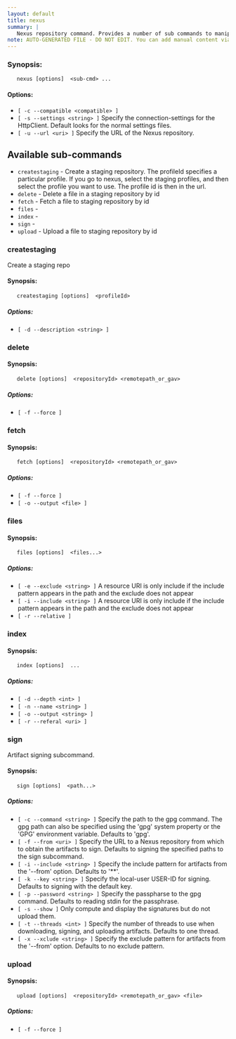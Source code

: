 ```yaml
---
layout: default
title: nexus
summary: |
   Nexus repository command. Provides a number of sub commands to manipulate a Nexus repository.
note: AUTO-GENERATED FILE - DO NOT EDIT. You can add manual content via same filename in _ext sub-folder. 
---
```


### Synopsis: 
	   nexus [options]  <sub-cmd> ...

#### Options: 
- `[ -c --compatible <compatible> ]` 
- `[ -s --settings <string> ]` Specify the connection-settings for the HttpClient. Default looks for the normal settings files.
- `[ -u --url <uri> ]` Specify the URL of the Nexus repository.

## Available sub-commands 
-  `createstaging` - Create a staging repository. The profileId specifies a particular profile. If you go to nexus, select the staging profiles, and then select the profile you want to use. The profile id is then in the url. 
-  `delete` - Delete a file in a staging repository by id 
-  `fetch` - Fetch a file to staging repository by id 
-  `files` -   
-  `index` -   
-  `sign` -   
-  `upload` - Upload a file to staging repository by id 

### createstaging 
Create a staging repo

#### Synopsis: 
	   createstaging [options]  <profileId>

##### Options: 
- `[ -d --description <string> ]` 

### delete 
#### Synopsis: 
	   delete [options]  <repositoryId> <remotepath_or_gav>

##### Options: 
- `[ -f --force ]` 

### fetch 
#### Synopsis: 
	   fetch [options]  <repositoryId> <remotepath_or_gav>

##### Options: 
- `[ -f --force ]` 
- `[ -o --output <file> ]` 

### files 
#### Synopsis: 
	   files [options]  <files...>

##### Options: 
- `[ -e --exclude <string> ]` A resource URI is only include if the include pattern appears in the path and the exclude does not appear
- `[ -i --include <string> ]` A resource URI is only include if the include pattern appears in the path and the exclude does not appear
- `[ -r --relative ]` 

### index 
#### Synopsis: 
	   index [options]  ...


##### Options: 
- `[ -d --depth <int> ]` 
- `[ -n --name <string> ]` 
- `[ -o --output <string> ]` 
- `[ -r --referal <uri> ]` 

### sign 
Artifact signing subcommand.

#### Synopsis: 
	   sign [options]  <path...>

##### Options: 
- `[ -c --command <string> ]` Specify the path to the gpg command. The gpg path can also be specified using the 'gpg' system property or the 'GPG' environment variable. Defaults to 'gpg'.
- `[ -f --from <uri> ]` Specify the URL to a Nexus repository from which to obtain the artifacts to sign. Defaults to signing the specified paths to the sign subcommand.
- `[ -i --include <string> ]` Specify the include pattern for artifacts from the '--from' option. Defaults to '**'.
- `[ -k --key <string> ]` Specify the local-user USER-ID for signing. Defaults to signing with the default key.
- `[ -p --password <string> ]` Specify the passpharse to the gpg command. Defaults to reading stdin for the passphrase.
- `[ -s --show ]` Only compute and display the signatures but do not upload them.
- `[ -t --threads <int> ]` Specify the number of threads to use when downloading, signing, and uploading artifacts. Defaults to one thread.
- `[ -x --xclude <string> ]` Specify the exclude pattern for artifacts from the '--from' option. Defaults to no exclude pattern.

### upload 
#### Synopsis: 
	   upload [options]  <repositoryId> <remotepath_or_gav> <file>

##### Options: 
- `[ -f --force ]` 

